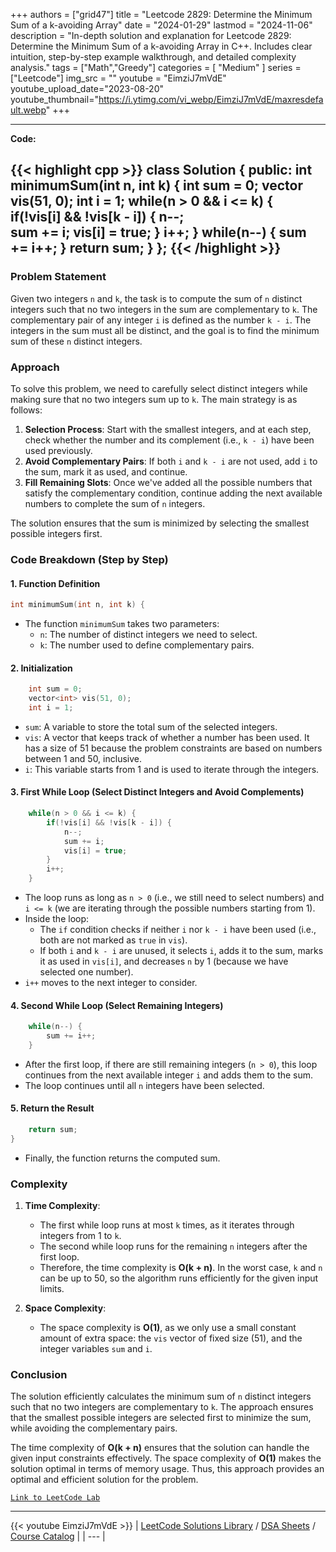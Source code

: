 
+++
authors = ["grid47"]
title = "Leetcode 2829: Determine the Minimum Sum of a k-avoiding Array"
date = "2024-01-29"
lastmod = "2024-11-06"
description = "In-depth solution and explanation for Leetcode 2829: Determine the Minimum Sum of a k-avoiding Array in C++. Includes clear intuition, step-by-step example walkthrough, and detailed complexity analysis."
tags = ["Math","Greedy"]
categories = [
    "Medium"
]
series = ["Leetcode"]
img_src = ""
youtube = "EimziJ7mVdE"
youtube_upload_date="2023-08-20"
youtube_thumbnail="https://i.ytimg.com/vi_webp/EimziJ7mVdE/maxresdefault.webp"
+++



---
**Code:**

{{< highlight cpp >}}
class Solution {
public:
    int minimumSum(int n, int k) {
        int sum = 0;
        vector<int> vis(51, 0);
        int i = 1;
        while(n > 0 && i <= k) {
            if(!vis[i] && !vis[k - i]) {
                n--;                
                sum += i;
                vis[i] = true;
            }
            i++;
        }
        while(n--) {
            sum += i++;
        }
        return sum;
    }
};
{{< /highlight >}}
---

### Problem Statement

Given two integers `n` and `k`, the task is to compute the sum of `n` distinct integers such that no two integers in the sum are complementary to `k`. The complementary pair of any integer `i` is defined as the number `k - i`. The integers in the sum must all be distinct, and the goal is to find the minimum sum of these `n` distinct integers.

### Approach

To solve this problem, we need to carefully select distinct integers while making sure that no two integers sum up to `k`. The main strategy is as follows:

1. **Selection Process**: Start with the smallest integers, and at each step, check whether the number and its complement (i.e., `k - i`) have been used previously.
2. **Avoid Complementary Pairs**: If both `i` and `k - i` are not used, add `i` to the sum, mark it as used, and continue.
3. **Fill Remaining Slots**: Once we've added all the possible numbers that satisfy the complementary condition, continue adding the next available numbers to complete the sum of `n` integers.

The solution ensures that the sum is minimized by selecting the smallest possible integers first.

### Code Breakdown (Step by Step)

#### 1. Function Definition

```cpp
int minimumSum(int n, int k) {
```
- The function `minimumSum` takes two parameters:
  - `n`: The number of distinct integers we need to select.
  - `k`: The number used to define complementary pairs.

#### 2. Initialization

```cpp
    int sum = 0;
    vector<int> vis(51, 0);
    int i = 1;
```
- `sum`: A variable to store the total sum of the selected integers.
- `vis`: A vector that keeps track of whether a number has been used. It has a size of 51 because the problem constraints are based on numbers between 1 and 50, inclusive.
- `i`: This variable starts from 1 and is used to iterate through the integers.

#### 3. First While Loop (Select Distinct Integers and Avoid Complements)

```cpp
    while(n > 0 && i <= k) {
        if(!vis[i] && !vis[k - i]) {
            n--;                
            sum += i;
            vis[i] = true;
        }
        i++;
    }
```
- The loop runs as long as `n > 0` (i.e., we still need to select numbers) and `i <= k` (we are iterating through the possible numbers starting from 1).
- Inside the loop:
  - The `if` condition checks if neither `i` nor `k - i` have been used (i.e., both are not marked as `true` in `vis`).
  - If both `i` and `k - i` are unused, it selects `i`, adds it to the sum, marks it as used in `vis[i]`, and decreases `n` by 1 (because we have selected one number).
- `i++` moves to the next integer to consider.

#### 4. Second While Loop (Select Remaining Integers)

```cpp
    while(n--) {
        sum += i++;
    }
```
- After the first loop, if there are still remaining integers (`n > 0`), this loop continues from the next available integer `i` and adds them to the sum.
- The loop continues until all `n` integers have been selected.

#### 5. Return the Result

```cpp
    return sum;
}
```
- Finally, the function returns the computed sum.

### Complexity

1. **Time Complexity**:
   - The first while loop runs at most `k` times, as it iterates through integers from 1 to `k`.
   - The second while loop runs for the remaining `n` integers after the first loop.
   - Therefore, the time complexity is **O(k + n)**. In the worst case, `k` and `n` can be up to 50, so the algorithm runs efficiently for the given input limits.

2. **Space Complexity**:
   - The space complexity is **O(1)**, as we only use a small constant amount of extra space: the `vis` vector of fixed size (51), and the integer variables `sum` and `i`.

### Conclusion

The solution efficiently calculates the minimum sum of `n` distinct integers such that no two integers are complementary to `k`. The approach ensures that the smallest possible integers are selected first to minimize the sum, while avoiding the complementary pairs.

The time complexity of **O(k + n)** ensures that the solution can handle the given input constraints effectively. The space complexity of **O(1)** makes the solution optimal in terms of memory usage. Thus, this approach provides an optimal and efficient solution for the problem.

[`Link to LeetCode Lab`](https://leetcode.com/problems/determine-the-minimum-sum-of-a-k-avoiding-array/description/)

---
{{< youtube EimziJ7mVdE >}}
| [LeetCode Solutions Library](https://grid47.xyz/leetcode/) / [DSA Sheets](https://grid47.xyz/sheets/) / [Course Catalog](https://grid47.xyz/courses/) |
| --- |
